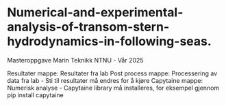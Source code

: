 # Numerical-and-experimental-analysis-of-transom-stern-hydrodynamics-in-following-seas.
Masteroppgave Marin Teknikk NTNU - Vår 2025

Resultater mappe:  Resultater fra lab
Post process mappe:  Processering av data fra lab
          - Sti til resultater må endres for å kjøre
Capytaine mappe:   Numerisk analyse
          - Capytaine library må installeres, for eksempel gjennom pip install capytaine
